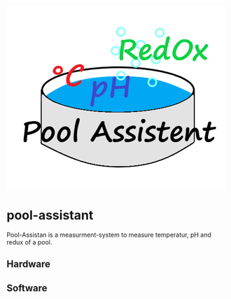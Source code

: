 ![pool logo](images/pool_logo.png)

# pool-assistant
Pool-Assistan is a measurment-system to measure temperatur, pH and redux of a pool.

## Hardware

## Software
